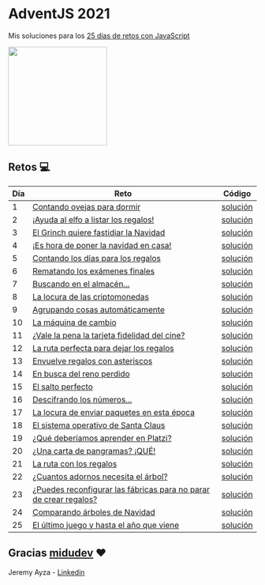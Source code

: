 # AdventJS 2021
Mis soluciones para los [25 días de retos con JavaScript](https://adventjs.dev/)

<img src="http://adventjs.dev/og-image.png" height="200" />

## Retos :computer:

| Día | Reto                                                                               | Código                       |
| --- | ---------------------------------------------------------------------------------- | ---------------------------- |
| 1   | [Contando ovejas para dormir](https://2021.adventjs.dev/challenges/01)                  | [solución](./Soluciones/01.js) |
| 2   | [¡Ayuda al elfo a listar los regalos!](https://2021.adventjs.dev/challenges/02)         | [solución](./Soluciones/02.js) |
| 3   | [El Grinch quiere fastidiar la Navidad](https://2021.adventjs.dev/challenges/03)        | [solución](./Soluciones/03.js) |
| 4   | [¡Es hora de poner la navidad en casa!](https://2021.adventjs.dev/challenges/04)        | [solución](./Soluciones/04.js) |
| 5   | [Contando los días para los regalos](https://2021.adventjs.dev/challenges/05)           | [solución](./Soluciones/05.js) |
| 6   | [Rematando los exámenes finales](https://2021.adventjs.dev/challenges/06)               | [solución](./Soluciones/06.js) |
| 7   | [Buscando en el almacén...](https://2021.adventjs.dev/challenges/07)                    | [solución](./Soluciones/07.js) |
| 8   | [La locura de las criptomonedas](https://2021.adventjs.dev/challenges/08)               | [solución](./Soluciones/08.js) |
| 9   | [Agrupando cosas automáticamente](https://2021.adventjs.dev/challenges/09)              | [solución](./Soluciones/09.js) |
| 10  | [La máquina de cambio](https://2021.adventjs.dev/challenges/10)                         | [solución](./Soluciones/10.js) |
| 11  | [¿Vale la pena la tarjeta fidelidad del cine?](https://2021.adventjs.dev/challenges/11) | [solución](./Soluciones/11.js) |
| 12  | [La ruta perfecta para dejar los regalos](https://2021.adventjs.dev/challenges/12)      | [solución](./Soluciones/12.js) |
| 13  | [Envuelve regalos con asteriscos](https://2021.adventjs.dev/challenges/13)              | [solución](./Soluciones/13.js) |
| 14  | [En busca del reno perdido](https://2021.adventjs.dev/challenges/14)                    | [solución](./Soluciones/14.js) |
| 15  | [El salto perfecto](https://2021.adventjs.dev/challenges/15)                            | [solución](./Soluciones/15.js) |
| 16  | [Descifrando los números...](https://2021.adventjs.dev/challenges/16)                   | [solución](./Soluciones/16.js) |
| 17  | [La locura de enviar paquetes en esta época](https://2021.adventjs.dev/challenges/17)   | [solución](./Soluciones/17.js) |
| 18  | [El sistema operativo de Santa Claus](https://2021.adventjs.dev/challenges/18)          | [solución](./Soluciones/18.js) |
| 19  | [¿Qué deberíamos aprender en Platzi?](https://2021.adventjs.dev/challenges/19)          | [solución](./Soluciones/19.js) |
| 20  | [¿Una carta de pangramas? ¡QUÉ!](https://2021.adventjs.dev/challenges/20)               | [solución](./Soluciones/20.js) |
| 21  | [La ruta con los regalos](https://2021.adventjs.dev/challenges/21)                      | [solución](./Soluciones/21.js) |
| 22  | [¿Cuantos adornos necesita el árbol?](https://2021.adventjs.dev/challenges/22)          | [solución](./Soluciones/22.js) |
| 23  | [¿Puedes reconfigurar las fábricas para no parar de crear regalos?](https://2021.adventjs.dev/challenges/23)                    | [solución](./Soluciones/23.js) |
| 24  | [Comparando árboles de Navidad](https://2021.adventjs.dev/challenges/24)                | [solución](./Soluciones/24.js) |
| 25  | [El último juego y hasta el año que viene](https://2021.adventjs.dev/challenges/25)     | [solución](./Soluciones/25.js) |


## Gracias [midudev](https://twitter.com/midudev) :heart:

Jeremy Ayza - [Linkedin](https://www.linkedin.com/in/jeremyayzamatias/) 
